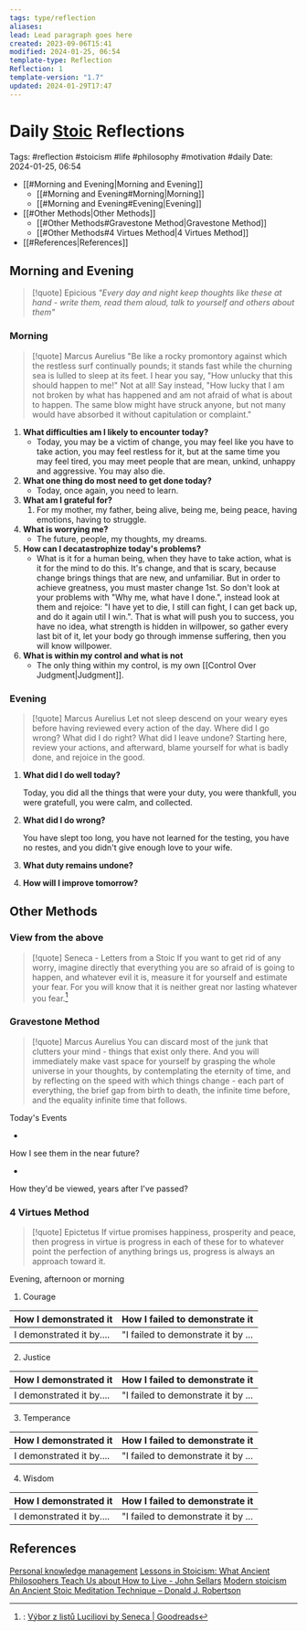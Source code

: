 ```yaml
---
tags: type/reflection
aliases: 
lead: Lead paragraph goes here
created: 2023-09-06T15:41
modified: 2024-01-25, 06:54
template-type: Reflection
Reflection: 1
template-version: "1.7"
updated: 2024-01-29T17:47
---
```

# Daily [Stoic](../SLIP-BOX/Stoicism.md) Reflections

Tags:  #reflection #stoicism #life #philosophy #motivation #daily 
Date: 2024-01-25, 06:54

- [[#Morning and Evening|Morning and Evening]]
	- [[#Morning and Evening#Morning|Morning]]
	- [[#Morning and Evening#Evening|Evening]]
- [[#Other Methods|Other Methods]]
	- [[#Other Methods#Gravestone Method|Gravestone Method]]
	- [[#Other Methods#4 Virtues Method|4 Virtues Method]]
- [[#References|References]]


## Morning and Evening

> [!quote] Epicious 
> _"Every day and night keep thoughts like these at hand - write them, read them aloud, talk to yourself and others about them"_

### Morning

> [!quote] Marcus Aurelius
> "Be like a rocky promontory against which the restless surf continually pounds; it stands fast while the churning sea is lulled to sleep at its feet. I hear you say, "How unlucky that this should happen to me!" Not at all! Say instead, "How lucky that I am not broken by what has happened and am not afraid of what is about to happen. The same blow might have struck anyone, but not many would have absorbed it without capitulation or complaint."

1. **What difficulties am I likely to encounter today?**
	- Today, you may be a victim of change, you may feel like you have to take action, you may feel restless for it, but at the same time you may feel tired, you may meet people that are mean, unkind, unhappy and aggressive. You may also die.
2. **What one thing do most need to get done today?**
	- Today, once again, you need to learn.
1. **What am I grateful for?**
	1. For my mother, my father, being alive, being me, being peace, having emotions, having to struggle. 
2. **What is worrying me?**
	- The future, people, my thoughts, my dreams.
3. **How can I decatastrophize today's problems?**
	- What is it for a human being, when they have to take action, what is it for the mind to do this. It's change, and that is scary, because change brings things that are new, and unfamiliar. But in order to achieve greatness, you must master change 1st. So don't look at your problems with "Why me, what have I done.", instead look at them and rejoice: "I have yet to die, I still can fight, I can get back up, and do it again util I win.". That is what will push you to success, you have no idea, what strength is hidden in willpower, so gather every last bit of it, let your body go through immense suffering, then you will know willpower. 
4. **What is within my control and what is not**
	- The only thing within my control, is my own [[Control Over Judgment|Judgment]].

### Evening

> [!quote] Marcus Aurelius
> Let not sleep descend on your weary eyes before having reviewed every action of the day. Where did I go wrong? What did I do right? What did I leave undone? Starting here, review your actions, and afterward, blame yourself for what is badly done, and rejoice in the good.

1. **What did I do well today?**

	Today, you did all the things that were your duty, you were thankfull, you were gratefull, you were calm, and collected. 

3. **What did I do wrong?**

	You have slept too long, you have not learned for the testing, you have no restes, and you didn't give enough love to your wife. 

5. **What duty remains undone?**

6. **How will I improve tomorrow?**

## Other Methods

### View from the above

> [!quote] Seneca - Letters from a Stoic
If you want to get rid of any worry, imagine directly that 
everything you are so afraid of is going to happen, and 
whatever evil it is, measure it for yourself and estimate your fear. For you will know that it is neither great nor lasting 
whatever you fear.[^Seneca]

### Gravestone Method

> [!quote] Marcus Aurelius
> You can discard most of the junk that clutters your mind - things that exist only there. And you will immediately make vast space for yourself by grasping the whole universe in your thoughts, by contemplating the eternity of time, and by reflecting on the speed with which things change - each part of everything, the brief gap from birth to death, the infinite time before, and the equality infinite time that follows. 

Today's Events 

-

How I see them in the near future? 

-

How they'd be viewed, years after I've passed?

### 4 Virtues Method

> [!quote] Epictetus 
> If virtue promises happiness, prosperity and peace, then progress in virtue is progress in each of these for to whatever point the perfection of anything brings us, progress is always an approach toward it.

Evening, afternoon or morning

1. Courage 

| How I demonstrated it  | How I failed to demonstrate it |
| ------------------- | ---------------- |
| I demonstrated it by....                 | "I failed to demonstrate it by ...              |

2. Justice

| How I demonstrated it  | How I failed to demonstrate it |
| ------------------- | ---------------- |
| I demonstrated it by....                 | "I failed to demonstrate it by ...             

3. Temperance

| How I demonstrated it  | How I failed to demonstrate it |
| ------------------- | ---------------- |
| I demonstrated it by....                 | "I failed to demonstrate it by ...             

4. Wisdom

| How I demonstrated it  | How I failed to demonstrate it |
| ------------------- | ---------------- |
| I demonstrated it by....                 | "I failed to demonstrate it by ...             

## References

[Personal knowledge management](Personal%20knowledge%20management.md)
[Lessons in Stoicism: What Ancient Philosophers Teach Us about How to Live - John Sellars](https://books.google.cz/books/about/Lessons_in_Stoicism.html?id=ky84zQEACAAJ&redir_esc=y)
[Modern stoicism](https://modernstoicism.com/)
[An Ancient Stoic Meditation Technique – Donald J. Robertson](https://donaldrobertson.name/2017/03/22/an-ancient-stoic-meditation-technique/)

[^Seneca]:: [Výbor z listů Luciliovi by Seneca | Goodreads](https://www.goodreads.com/book/show/23340595-v-bor-z-list-luciliovi) 




